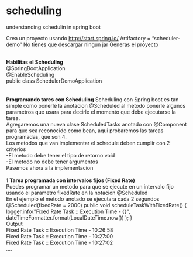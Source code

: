 # scheduling
understanding schedulin in spring boot

Crea un proyecto usando http://start.spring.io/
Artifactory = “scheduler-demo”
No tienes que descargar ningun jar
Generas el proyecto
<br><br>

<b>Habilitas el Scheduling</b><br>
@SpringBootApplication<br>
@EnableScheduling<br>
public class SchedulerDemoApplication<br>
<br><br>
<b> Programando tares con Scheduling</b>
Scheduling con Spring boot es tan simple como ponerle la anotacion @Scheduled al metodo ponerle algunos parametros que usara para decirle el momento que debe ejecutarse la tarea.
<br>
Agregaremos una nueva clase ScheduledTasks anotado con @Component para que sea reconocido como bean, aqui probaremos las tareas programadas, que son 4.<br>
Los metodos que van implementar el schedule deben cumplir con 2 criterios<br>
-El metodo debe tener el tipo de retorno void<br>
-El metodo no debe tener argumentos<br>
Pasemos ahora a la implementacion
<br><br>
<b> 1 Tarea programada con intervalos fijos (Fixed Rate)</b><br>
  Puedes programar un metodo para que se ejecute en un intervalo fijo usando el parametro fixedRate en la notacion @Scheduled<br>
  En el ejemplo el metodo anotado se ejecutara cada 2 segundos<br>
@Scheduled(fixedRate = 2000)
public void scheduleTaskWithFixedRate() {
    logger.info("Fixed Rate Task :: Execution Time - {}", dateTimeFormatter.format(LocalDateTime.now()) );
}<br>
Output<br>
Fixed Rate Task :: Execution Time - 10:26:58<br>
Fixed Rate Task :: Execution Time - 10:27:00<br>
Fixed Rate Task :: Execution Time - 10:27:02<br>
....

  
